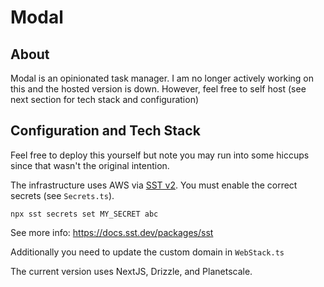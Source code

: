 # Modal

## About

Modal is an opinionated task manager. I am no longer actively working on this and the hosted version is down. However, feel free to self host (see next section for tech stack and configuration)

## Configuration and Tech Stack

Feel free to deploy this yourself but note you may run into some hiccups since that wasn't the original intention.

The infrastructure uses AWS via [SST v2](https://sst.dev/). You must enable the correct secrets (see `Secrets.ts`).

```shell
npx sst secrets set MY_SECRET abc
```

See more info: https://docs.sst.dev/packages/sst

Additionally you need to update the custom domain in `WebStack.ts`

The current version uses NextJS, Drizzle, and Planetscale.
